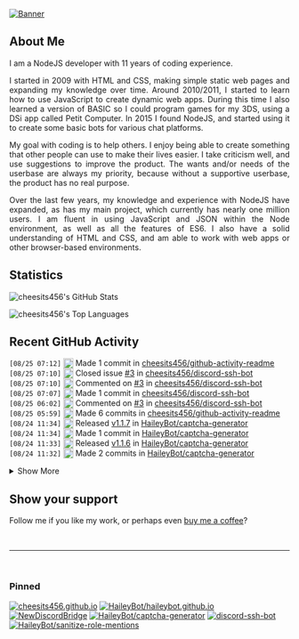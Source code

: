 [![Banner][banner-img]][banner-link]

## About Me

<p align="justify">I am a NodeJS developer with 11 years of coding experience.</p>

<p align="justify">I started in 2009 with HTML and CSS, making simple static web pages and expanding my knowledge over time. Around 2010/2011, I started to learn how to use JavaScript to create dynamic web apps. During this time I also learned a version of BASIC so I could program games for my 3DS, using a DSi app called Petit Computer. In 2015 I found NodeJS, and started using it to create some basic bots for various chat platforms.</p>

<p align="justify">My goal with coding is to help others. I enjoy being able to create something that other people can use to make their lives easier. I take criticism well, and use suggestions to improve the product. The wants and/or needs of the userbase are always my priority, because without a supportive userbase, the product has no real purpose.</p>

<p align="justify">Over the last few years, my knowledge and experience with NodeJS have expanded, as has my main project, which currently has nearly one million users. I am fluent in using JavaScript and JSON within the Node environment, as well as all the features of ES6. I also have a solid understanding of HTML and CSS, and am able to work with web apps or other browser-based environments.</p>

## Statistics

![cheesits456's GitHub Stats][github-stats-img]

![cheesits456's Top Languages][github-langs-img]

## Recent GitHub Activity

<!--START_SECTION:activity-->
`[08/25 07:12]` <img alt="📝" src="https://github.com/cheesits456/github-activity-readme/raw/master/icons/commit.png" align="top" height="18"> Made 1 commit in [cheesits456/github-activity-readme](https://github.com/cheesits456/github-activity-readme)  
`[08/25 07:10]` <img alt="❗️" src="https://github.com/cheesits456/github-activity-readme/raw/master/icons/issue.png" align="top" height="18"> Closed issue [#3](https://github.com//cheesits456/discord-ssh-bot/issues/3) in [cheesits456/discord-ssh-bot](https://github.com/cheesits456/discord-ssh-bot)  
`[08/25 07:10]` <img alt="🗣" src="https://github.com/cheesits456/github-activity-readme/raw/master/icons/comment.png" align="top" height="18"> Commented on [#3](https://github.com//cheesits456/discord-ssh-bot/issues/3) in [cheesits456/discord-ssh-bot](https://github.com/cheesits456/discord-ssh-bot)  
`[08/25 07:07]` <img alt="📝" src="https://github.com/cheesits456/github-activity-readme/raw/master/icons/commit.png" align="top" height="18"> Made 1 commit in [cheesits456/discord-ssh-bot](https://github.com/cheesits456/discord-ssh-bot)  
`[08/25 06:02]` <img alt="🗣" src="https://github.com/cheesits456/github-activity-readme/raw/master/icons/comment.png" align="top" height="18"> Commented on [#3](https://github.com//cheesits456/discord-ssh-bot/issues/3) in [cheesits456/discord-ssh-bot](https://github.com/cheesits456/discord-ssh-bot)  
`[08/25 05:59]` <img alt="📝" src="https://github.com/cheesits456/github-activity-readme/raw/master/icons/commit.png" align="top" height="18"> Made 6 commits in [cheesits456/github-activity-readme](https://github.com/cheesits456/github-activity-readme)  
`[08/24 11:34]` <img alt="🏷" src="https://github.com/cheesits456/github-activity-readme/raw/master/icons/release.png" align="top" height="18"> Released [v1.1.7](https://github.com/HaileyBot/captcha-generator/releases/tag/v1.1.7) in [HaileyBot/captcha-generator](https://github.com/HaileyBot/captcha-generator)  
`[08/24 11:34]` <img alt="📝" src="https://github.com/cheesits456/github-activity-readme/raw/master/icons/commit.png" align="top" height="18"> Made 1 commit in [HaileyBot/captcha-generator](https://github.com/HaileyBot/captcha-generator)  
`[08/24 11:33]` <img alt="🏷" src="https://github.com/cheesits456/github-activity-readme/raw/master/icons/release.png" align="top" height="18"> Released [v1.1.6](https://github.com/HaileyBot/captcha-generator/releases/tag/v1.1.6) in [HaileyBot/captcha-generator](https://github.com/HaileyBot/captcha-generator)  
`[08/24 11:32]` <img alt="📝" src="https://github.com/cheesits456/github-activity-readme/raw/master/icons/commit.png" align="top" height="18"> Made 2 commits in [HaileyBot/captcha-generator](https://github.com/HaileyBot/captcha-generator)  

<details><summary>Show More</summary>

`[08/24 11:28]` <img alt="🏷" src="https://github.com/cheesits456/github-activity-readme/raw/master/icons/release.png" align="top" height="18"> Released [v1.1.2](https://github.com/HaileyBot/sanitize-role-mentions/releases/tag/v1.1.2) in [HaileyBot/sanitize-role-mentions](https://github.com/HaileyBot/sanitize-role-mentions)  
`[08/24 11:28]` <img alt="📝" src="https://github.com/cheesits456/github-activity-readme/raw/master/icons/commit.png" align="top" height="18"> Made 2 commits in [HaileyBot/sanitize-role-mentions](https://github.com/HaileyBot/sanitize-role-mentions)  
`[08/24 11:23]` <img alt="🏷" src="https://github.com/cheesits456/github-activity-readme/raw/master/icons/release.png" align="top" height="18"> Released [v1.1.1](https://github.com/HaileyBot/sanitize-role-mentions/releases/tag/v1.1.1) in [HaileyBot/sanitize-role-mentions](https://github.com/HaileyBot/sanitize-role-mentions)  
`[08/24 11:21]` <img alt="📝" src="https://github.com/cheesits456/github-activity-readme/raw/master/icons/commit.png" align="top" height="18"> Made 2 commits in [HaileyBot/sanitize-role-mentions](https://github.com/HaileyBot/sanitize-role-mentions)  
`[08/24 10:28]` <img alt="📝" src="https://github.com/cheesits456/github-activity-readme/raw/master/icons/commit.png" align="top" height="18"> Made 1 commit in [HaileyBot/.github](https://github.com/HaileyBot/.github)  
`[08/24 08:31]` <img alt="⭐" src="https://github.com/cheesits456/github-activity-readme/raw/master/icons/star.png" align="top" height="18"> Starred [discordjs/collection](https://github.com/discordjs/collection)  
`[08/24 08:00]` <img alt="❌" src="https://github.com/cheesits456/github-activity-readme/raw/master/icons/delete.png" align="top" height="18"> Deleted tag **v0.1.0** from [cheesits456/github-activity-readme](https://github.com/cheesits456/github-activity-readme)  
`[08/24 08:00]` <img alt="❌" src="https://github.com/cheesits456/github-activity-readme/raw/master/icons/delete.png" align="top" height="18"> Deleted tag **v0.1.5** from [cheesits456/github-activity-readme](https://github.com/cheesits456/github-activity-readme)  
`[08/24 08:00]` <img alt="❌" src="https://github.com/cheesits456/github-activity-readme/raw/master/icons/delete.png" align="top" height="18"> Deleted tag **v0.1.6** from [cheesits456/github-activity-readme](https://github.com/cheesits456/github-activity-readme)  
`[08/24 08:00]` <img alt="❌" src="https://github.com/cheesits456/github-activity-readme/raw/master/icons/delete.png" align="top" height="18"> Deleted tag **v0.1.7** from [cheesits456/github-activity-readme](https://github.com/cheesits456/github-activity-readme)  
`[08/24 08:00]` <img alt="❌" src="https://github.com/cheesits456/github-activity-readme/raw/master/icons/delete.png" align="top" height="18"> Deleted tag **v0.1.8** from [cheesits456/github-activity-readme](https://github.com/cheesits456/github-activity-readme)  
`[08/24 06:33]` <img alt="⭐" src="https://github.com/cheesits456/github-activity-readme/raw/master/icons/star.png" align="top" height="18"> Starred [axios/axios](https://github.com/axios/axios)  
`[08/24 06:29]` <img alt="⭐" src="https://github.com/cheesits456/github-activity-readme/raw/master/icons/star.png" align="top" height="18"> Starred [basecamp/trix](https://github.com/basecamp/trix)  
`[08/24 06:27]` <img alt="⭐" src="https://github.com/cheesits456/github-activity-readme/raw/master/icons/star.png" align="top" height="18"> Starred [FortAwesome/Font-Awesome](https://github.com/FortAwesome/Font-Awesome)  
`[08/24 06:22]` <img alt="⭐" src="https://github.com/cheesits456/github-activity-readme/raw/master/icons/star.png" align="top" height="18"> Starred [SublimeText/Origami](https://github.com/SublimeText/Origami)  
`[08/24 06:21]` <img alt="⭐" src="https://github.com/cheesits456/github-activity-readme/raw/master/icons/star.png" align="top" height="18"> Starred [SublimeText/AFileIcon](https://github.com/SublimeText/AFileIcon)  
`[08/24 06:19]` <img alt="⭐" src="https://github.com/cheesits456/github-activity-readme/raw/master/icons/star.png" align="top" height="18"> Starred [denoland/deno](https://github.com/denoland/deno)  
`[08/24 06:19]` <img alt="⭐" src="https://github.com/cheesits456/github-activity-readme/raw/master/icons/star.png" align="top" height="18"> Starred [bitcoin/bitcoin](https://github.com/bitcoin/bitcoin)  
`[08/24 06:18]` <img alt="📝" src="https://github.com/cheesits456/github-activity-readme/raw/master/icons/commit.png" align="top" height="18"> Made 3 commits in [cheesits456/github-activity-readme](https://github.com/cheesits456/github-activity-readme)  
`[08/24 06:03]` <img alt="📝" src="https://github.com/cheesits456/github-activity-readme/raw/master/icons/commit.png" align="top" height="18"> Made 1 commit in [cheesits456/cheesits456](https://github.com/cheesits456/cheesits456)  
`[08/24 06:02]` <img alt="📝" src="https://github.com/cheesits456/github-activity-readme/raw/master/icons/commit.png" align="top" height="18"> Made 1 commit in [cheesits456/github-activity-readme](https://github.com/cheesits456/github-activity-readme)  
`[08/24 05:55]` <img alt="📝" src="https://github.com/cheesits456/github-activity-readme/raw/master/icons/commit.png" align="top" height="18"> Made 1 commit in [cheesits456/cheesits456](https://github.com/cheesits456/cheesits456)  
`[08/24 05:55]` <img alt="📝" src="https://github.com/cheesits456/github-activity-readme/raw/master/icons/commit.png" align="top" height="18"> Made 3 commits in [cheesits456/github-activity-readme](https://github.com/cheesits456/github-activity-readme)  
`[08/24 04:53]` <img alt="📝" src="https://github.com/cheesits456/github-activity-readme/raw/master/icons/commit.png" align="top" height="18"> Made 1 commit in [cheesits456/cheesits456](https://github.com/cheesits456/cheesits456)  
`[08/24 04:52]` <img alt="📝" src="https://github.com/cheesits456/github-activity-readme/raw/master/icons/commit.png" align="top" height="18"> Made 3 commits in [cheesits456/github-activity-readme](https://github.com/cheesits456/github-activity-readme)  
`[08/24 04:03]` <img alt="📝" src="https://github.com/cheesits456/github-activity-readme/raw/master/icons/commit.png" align="top" height="18"> Made 1 commit in [cheesits456/cheesits456](https://github.com/cheesits456/cheesits456)  
`[08/24 04:03]` <img alt="📝" src="https://github.com/cheesits456/github-activity-readme/raw/master/icons/commit.png" align="top" height="18"> Made 2 commits in [cheesits456/github-activity-readme](https://github.com/cheesits456/github-activity-readme)  
`[08/24 03:35]` <img alt="📝" src="https://github.com/cheesits456/github-activity-readme/raw/master/icons/commit.png" align="top" height="18"> Made 1 commit in [cheesits456/cheesits456](https://github.com/cheesits456/cheesits456)  
`[08/24 03:31]` <img alt="📝" src="https://github.com/cheesits456/github-activity-readme/raw/master/icons/commit.png" align="top" height="18"> Made 9 commits in [cheesits456/github-activity-readme](https://github.com/cheesits456/github-activity-readme)  
`[08/24 01:23]` <img alt="📝" src="https://github.com/cheesits456/github-activity-readme/raw/master/icons/commit.png" align="top" height="18"> Made 1 commit in [HaileyBot/sanitize-role-mentions](https://github.com/HaileyBot/sanitize-role-mentions)  
`[08/23 23:44]` <img alt="📝" src="https://github.com/cheesits456/github-activity-readme/raw/master/icons/commit.png" align="top" height="18"> Made 2 commits in [cheesits456/ReactionPics](https://github.com/cheesits456/ReactionPics)  
`[08/23 21:36]` <img alt="📝" src="https://github.com/cheesits456/github-activity-readme/raw/master/icons/commit.png" align="top" height="18"> Made 6 commits in [HaileyBot/sanitize-role-mentions](https://github.com/HaileyBot/sanitize-role-mentions)  
`[08/23 19:32]` <img alt="📝" src="https://github.com/cheesits456/github-activity-readme/raw/master/icons/commit.png" align="top" height="18"> Made 11 commits in [cheesits456/github-activity-readme](https://github.com/cheesits456/github-activity-readme)  
`[08/23 16:14]` <img alt="⭐" src="https://github.com/cheesits456/github-activity-readme/raw/master/icons/star.png" align="top" height="18"> Starred [HaileyBot/sanitize-role-mentions](https://github.com/HaileyBot/sanitize-role-mentions)  
`[08/23 15:56]` <img alt="📝" src="https://github.com/cheesits456/github-activity-readme/raw/master/icons/commit.png" align="top" height="18"> Made 1 commit in [cheesits456/cheesits456](https://github.com/cheesits456/cheesits456)  
`[08/23 15:55]` <img alt="📝" src="https://github.com/cheesits456/github-activity-readme/raw/master/icons/commit.png" align="top" height="18"> Made 2 commits in [cheesits456/github-activity-readme](https://github.com/cheesits456/github-activity-readme)  
`[08/23 15:49]` <img alt="📝" src="https://github.com/cheesits456/github-activity-readme/raw/master/icons/commit.png" align="top" height="18"> Made 1 commit in [cheesits456/cheesits456](https://github.com/cheesits456/cheesits456)  
`[08/23 15:44]` <img alt="📝" src="https://github.com/cheesits456/github-activity-readme/raw/master/icons/commit.png" align="top" height="18"> Made 1 commit in [cheesits456/github-activity-readme](https://github.com/cheesits456/github-activity-readme)  
`[08/23 14:03]` <img alt="📝" src="https://github.com/cheesits456/github-activity-readme/raw/master/icons/commit.png" align="top" height="18"> Made 2 commits in [cheesits456/discord-ssh-bot](https://github.com/cheesits456/discord-ssh-bot)  
`[08/23 13:27]` <img alt="📝" src="https://github.com/cheesits456/github-activity-readme/raw/master/icons/commit.png" align="top" height="18"> Made 1 commit in [cheesits456/github-activity-readme](https://github.com/cheesits456/github-activity-readme)  
`[08/23 13:22]` <img alt="📝" src="https://github.com/cheesits456/github-activity-readme/raw/master/icons/commit.png" align="top" height="18"> Made 1 commit in [cheesits456/cheesits456](https://github.com/cheesits456/cheesits456)  
`[08/23 13:21]` <img alt="📝" src="https://github.com/cheesits456/github-activity-readme/raw/master/icons/commit.png" align="top" height="18"> Made 1 commit in [cheesits456/github-activity-readme](https://github.com/cheesits456/github-activity-readme)  
`[08/23 13:19]` <img alt="🍴" src="https://github.com/cheesits456/github-activity-readme/raw/master/icons/fork.png" align="top" height="18"> Forked [jamesgeorge007/github-activity-readme](https://github.com/jamesgeorge007/github-activity-readme) to [cheesits456/github-activity-readme](https://github.com/cheesits456/github-activity-readme)  
`[08/23 13:12]` <img alt="📝" src="https://github.com/cheesits456/github-activity-readme/raw/master/icons/commit.png" align="top" height="18"> Made 2 commits in [cheesits456/ReactionPics](https://github.com/cheesits456/ReactionPics)  
`[08/23 09:20]` <img alt="❗️" src="https://github.com/cheesits456/github-activity-readme/raw/master/icons/issue.png" align="top" height="18"> Closed issue [#1](https://github.com//HaileyBot/HaileyBot/issues/1) in [HaileyBot/HaileyBot](https://github.com/HaileyBot/HaileyBot)  
`[08/23 03:38]` <img alt="📝" src="https://github.com/cheesits456/github-activity-readme/raw/master/icons/commit.png" align="top" height="18"> Made 2 commits in [cheesits456/cheesits456](https://github.com/cheesits456/cheesits456)  

</details>
<!--END_SECTION:activity-->

## Show your support

Follow me if you like my work, or perhaps even [buy me a coffee][donate]?

<br><hr><br>

### Pinned

[![cheesits456.github.io][pin1-img]][pin1-link]
[![HaileyBot/haileybot.github.io][pin2-img]][pin2-link]
[![NewDiscordBridge][pin3-img]][pin3-link]
[![HaileyBot/captcha-generator][pin4-img]][pin4-link]
[![discord-ssh-bot][pin5-img]][pin5-link]
[![HaileyBot/sanitize-role-mentions][pin6-img]][pin6-link]



<!-- Link anchors -->
[banner-img]: https://raw.githubusercontent.com/cheesits456/cheesits456/master/personal-banner.gif
[banner-link]: https://social.cheesits456.dev

[donate]: https://donate.haileybot.com

[website-img]: https://img.shields.io/badge/-Website-e722e7?style=for-the-badge
[website-link]: https://cheesits456.dev
[discord-img]: https://img.shields.io/badge/-Discord-e722e7?style=for-the-badge
[discord-link]: https://discord.gg/7QH4YeD
[email-img]: https://img.shields.io/badge/-E--Mail-e722e7?style=for-the-badge
[email-link]: mailto:quin@cheesits456.dev

[github-stats-img]: https://cheesits456-readme-stats.vercel.app/api?username=cheesits456&count_private=true&show_icons=true&include_all_commits=true
[github-langs-img]: https://cheesits456-readme-stats.vercel.app/api/top-langs?username=cheesits456&layout=compact&hide=smarty

[pin1-img]: https://cheesits456-readme-stats.vercel.app/api/pin/?username=cheesits456&repo=cheesits456.github.io
[pin1-link]: https://github.com/cheesits456/cheesits456.github.io
[pin2-img]: https://cheesits456-readme-stats.vercel.app/api/pin/?username=HaileyBot&repo=haileybot.github.io&show_owner=true
[pin2-link]: https://github.com/HaileyBot/haileybot.github.io
[pin3-img]: https://cheesits456-readme-stats.vercel.app/api/pin/?username=cheesits456&repo=NewDiscordBridge
[pin3-link]: https://github.com/cheesits456/NewDiscordBridge
[pin4-img]: https://cheesits456-readme-stats.vercel.app/api/pin/?username=HaileyBot&repo=captcha-generator&show_owner=true
[pin4-link]: https://github.com/HaileyBot/captcha-generator
[pin5-img]: https://cheesits456-readme-stats.vercel.app/api/pin/?username=cheesits456&repo=discord-ssh-bot
[pin5-link]: https://github.com/cheesits456/discord-ssh-bot
[pin6-img]: https://cheesits456-readme-stats.vercel.app/api/pin/?username=HaileyBot&repo=sanitize-role-mentions&show_owner=true
[pin6-link]: https://github.com/HaileyBot/sanitize-role-mentions
